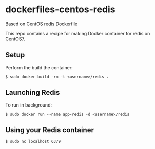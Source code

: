 dockerfiles-centos-redis
========================

Based on CentOS redis Dockerfile

This repo contains a recipe for making Docker container for redis on CentOS7.

Setup
-----

Perform the build the container:

    $ sudo docker build -rm -t <username>/redis .
    
Launching Redis
---------------

To run in background:

    $ sudo docker run --name app-redis -d <username>/redis

Using your Redis container
--------------------------

    $ sudo nc localhost 6379

